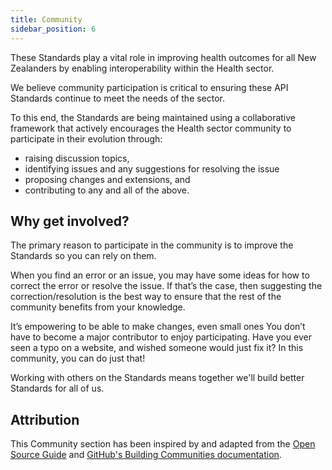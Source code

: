 ```yaml
---
title: Community
sidebar_position: 6
---
```


These Standards play a vital role in improving health outcomes for all New Zealanders by enabling interoperability within the Health sector.

We believe community participation is critical to ensuring these API Standards continue to meet the needs of the sector.

To this end, the Standards are being maintained using a collaborative framework that actively encourages the Health sector community to participate in their evolution through:

- raising discussion topics,
- identifying issues and any suggestions for resolving the issue
- proposing changes and extensions, and
- contributing to any and all of the above.

## Why get involved?

The primary reason to participate in the community is to improve the Standards so you can rely on them.

When you find an error or an issue, you may have some ideas for how to correct the error or resolve the issue. If that’s the case, then suggesting the correction/resolution is the best way to ensure that the rest of the community benefits from your knowledge.

It’s empowering to be able to make changes, even small ones
You don’t have to become a major contributor to enjoy participating. Have you ever seen a typo on a website, and wished someone would just fix it? In this community, you can do just that!

Working with others on the Standards means together we'll build better Standards for all of us.

## Attribution

This Community section has been inspired by and adapted from the [Open Source Guide](https://opensource.guide/) and [GitHub's Building Communities documentation](https://docs.github.com/communities).
